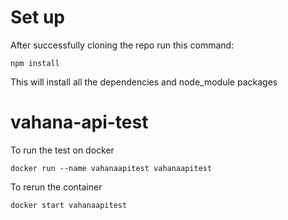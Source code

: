 # Set up

After successfully cloning the repo run this command:

`npm install`

This will install all the dependencies and node_module packages

# vahana-api-test

To run the test on docker

`docker run --name vahanaapitest vahanaapitest`

To rerun the container

`docker start vahanaapitest`
